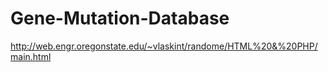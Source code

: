 # Gene-Mutation-Database

http://web.engr.oregonstate.edu/~vlaskint/randome/HTML%20&%20PHP/main.html

